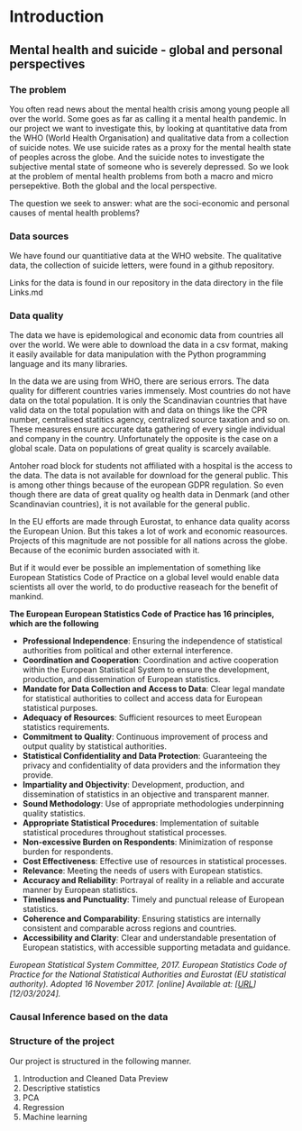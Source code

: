 # Introduction

## Mental health and suicide - global and personal perspectives

### The problem

You often read news about the mental health crisis among young people all over the world.
Some goes as far as calling it a mental health pandemic. In our project we want to investigate this,
by looking at quantitative data from the WHO (World Health Organisation) and qualitative data from
a collection of suicide notes.
We use suicide rates as a proxy for the mental health state of peoples across the globe. And the suicide notes to investigate the subjective mental state of someone who is severely depressed. So we look at the problem of mental health problems from both a macro and micro persepektive. Both the global and the local perspective.

The question we seek to answer: what are the soci-economic and personal causes of mental health problems?

### Data sources

We have found our quantitiative data at the WHO website. The qualitative data, the collection of suicide letters, were found in a github repository.

Links for the data is found in our repository in the data directory in the file Links.md

### Data quality

The data we have is epidemological and economic data from countries all over the world.
We were able to download the data in a csv format, making it easily available for data manipulation with the Python programming language and its many libraries.

In the data we are using from WHO, there are serious errors. The data quality for different countries varies immensely. Most countries do not have data on the total population. It is only the Scandinavian countries that have valid data on the total population with and data on things like the CPR number, centralised statitics agency, centralized source taxation and so on. These measures ensure accurate data gathering of every single individual and company in the country. Unfortunately the opposite is the case on a global scale. Data on populations of great quality is scarcely available.

Antoher road block for students not affiliated with a hospital is the access to the data. The data is not available for download for the general public. This is among other things because of the european GDPR regulation. So even though there are data of great quality og health data in Denmark (and other Scandinavian countries), it is not available for the general public.

In the EU efforts are made through Eurostat, to enhance data quality acorss the European Union. But this takes a lot of work and economic reasources. Projects of this magnitude are not possible for all nations across the globe. Because of the econimic burden associated with it.

But if it would ever be possible an implementation of something like European Statistics Code of Practice on a global level would enable data scientists all over the world, to do productive reaseach for the benefit of mankind. 

**The European European Statistics Code of Practice has 16 principles, which are the following**

- **Professional Independence**: Ensuring the independence of statistical authorities from political and other external interference.
- **Coordination and Cooperation**: Coordination and active cooperation within the European Statistical System to ensure the development, production, and dissemination of European statistics.
- **Mandate for Data Collection and Access to Data**: Clear legal mandate for statistical authorities to collect and access data for European statistical purposes.
- **Adequacy of Resources**: Sufficient resources to meet European statistics requirements.
- **Commitment to Quality**: Continuous improvement of process and output quality by statistical authorities.
- **Statistical Confidentiality and Data Protection**: Guaranteeing the privacy and confidentiality of data providers and the information they provide.
- **Impartiality and Objectivity**: Development, production, and dissemination of statistics in an objective and transparent manner.
- **Sound Methodology**: Use of appropriate methodologies underpinning quality statistics.
- **Appropriate Statistical Procedures**: Implementation of suitable statistical procedures throughout statistical processes.
- **Non-excessive Burden on Respondents**: Minimization of response burden for respondents.
- **Cost Effectiveness**: Effective use of resources in statistical processes.
- **Relevance**: Meeting the needs of users with European statistics.
- **Accuracy and Reliability**: Portrayal of reality in a reliable and accurate manner by European statistics.
- **Timeliness and Punctuality**: Timely and punctual release of European statistics.
- **Coherence and Comparability**: Ensuring statistics are internally consistent and comparable across regions and countries.
- **Accessibility and Clarity**: Clear and understandable presentation of European statistics, with accessible supporting metadata and guidance.



_European Statistical System Committee, 2017. European Statistics Code of Practice for the National Statistical Authorities and Eurostat (EU statistical authority). Adopted 16 November 2017. [online] Available at: [[URL](https://ec.europa.eu/eurostat/web/products-catalogues/-/ks-02-18-142)] [12/03/2024]._

### Causal Inference based on the data



### Structure of the project

Our project is structured in the following manner.

1. Introduction and Cleaned Data Preview
2. Descriptive statistics
3. PCA
4. Regression
5. Machine learning
